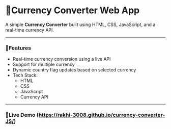 # 💱Currency Converter Web App
A simple **Currency Converter** built using HTML, CSS, JavaScript, and a real-time currency API.

---
### 📌Features
- Real-time currency conversion using a live API
- Support for multiple currency
- Dynamic country flag updates based on selected currency
- Tech Stack:
  - HTML
  - CSS
  - JavaScript
  - Currency API

---
### 🚀Live Demo (https://rakhi-3008.github.io/currency-converter-JS/)

  
